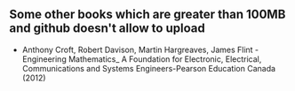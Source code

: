 ## Some other books which are greater than 100MB and github doesn't allow to upload
-    Anthony Croft, Robert Davison, Martin Hargreaves, James Flint - Engineering Mathematics_ A Foundation for Electronic, Electrical, Communications and Systems Engineers-Pearson Education Canada (2012)
